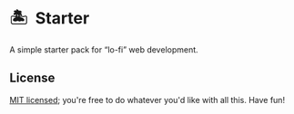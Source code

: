# 🏝&nbsp;&nbsp;Starter

A simple starter pack for “lo-fi” web development.

## License

[MIT licensed](LICENSE); you're free to do whatever you'd like with all this. Have fun!
